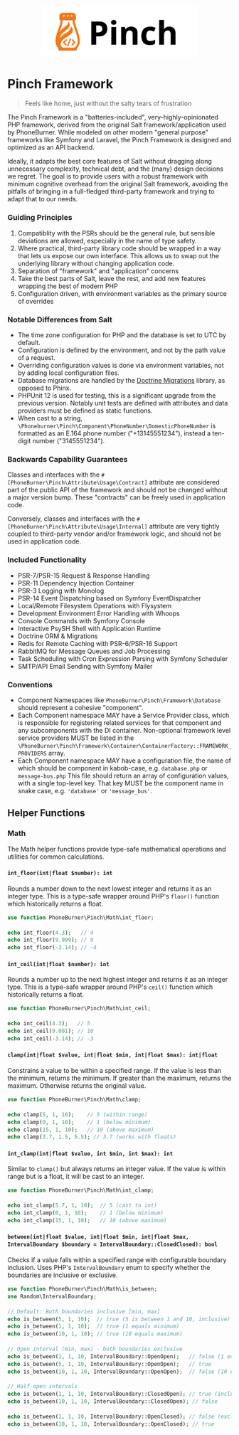 <p align="center"><a href="https://github.com/phoneburner/pinch" target="_blank">
<img src="packages/template/public/images/pinch-logo.svg" width="350" alt="Logo"/>
</a></p>

# Pinch Framework

> Feels like home, just without the salty tears of frustration

The Pinch Framework is a "batteries-included", very-highly-opinionated PHP
framework, derived from the original Salt framework/application used by PhoneBurner.
While modeled on other modern "general purpose" frameworks like Symfony and Laravel,
the Pinch Framework is designed and optimized as an API backend.

Ideally, it adapts the best core features of Salt without dragging along unnecessary
complexity, technical debt, and the (many) design decisions we regret. The goal is
to provide users with a robust framework with minimum cognitive overhead from the original
Salt framework, avoiding the pitfalls of bringing in a full-fledged third-party
framework and trying to adapt that to our needs.

### Guiding Principles

1. Compatiblity with the PSRs should be the general rule, but sensible deviations are allowed, especially in the name of type safety.
2. Where practical, third-party library code should be wrapped in a way that lets us expose our own interface. This
   allows us to swap out the underlying library without changing application code.
3. Separation of "framework" and "application" concerns
4. Take the best parts of Salt, leave the rest, and add new features wrapping the best of modern PHP
5. Configuration driven, with environment variables as the primary source of overrides

### Notable Differences from Salt

- The time zone configuration for PHP and the database is set to UTC by default.
- Configuration is defined by the environment, and not by the path value of a request.
- Overriding configuration values is done via environment variables, not by adding local configuration files.
- Database migrations are handled by
  the [Doctrine Migrations](https://www.doctrine-project.org/projects/migrations.html) library, as opposed to Phinx.
- PHPUnit 12 is used for testing, this is
  a significant upgrade from the previous version. Notably unit tests are defined
  with attributes and data providers must be defined as static functions.
- When cast to a string, `\Phoneburner\Pinch\Component\PhoneNumber\DomesticPhoneNumber` is formatted as an
  E.164 phone number ("+13145551234"), instead a ten-digit number ("3145551234").

### Backwards Capability Guarantees

Classes and interfaces with the `#[PhoneBurner\Pinch\Attribute\Usage\Contract]` attribute
are considered part of the public API of the framework and should not be changed without
a major version bump. These "contracts" can be freely used in application code.

Conversely, classes and interfaces with the `#[PhoneBurner\Pinch\Attribute\Usage\Internal]`
attribute are very tightly coupled to third-party vendor and/or framework logic,
and should not be used in application code.

### Included Functionality

- PSR-7/PSR-15 Request & Response Handling
- PSR-11 Dependency Injection Container
- PSR-3 Logging with Monolog
- PSR-14 Event Dispatching based on Symfony EventDispatcher
- Local/Remote Filesystem Operations with Flysystem
- Development Environment Error Handling with Whoops
- Console Commands with Symfony Console
- Interactive PsySH Shell with Application Runtime
- Doctrine ORM & Migrations
- Redis for Remote Caching with PSR-6/PSR-16 Support
- RabbitMQ for Message Queues and Job Processing
- Task Scheduling with Cron Expression Parsing with Symfony Scheduler
- SMTP/API Email Sending with Symfony Mailer

### Conventions

- Component Namespaces like `PhoneBurner\Pinch\Framework\Database` should represent
  a cohesive "component".
- Each Component namespace MAY have a Service Provider class, which is responsible for
  registering related services for that component and any subcomponents with the DI container.
  Non-optional framework level service providers MUST be listed in the
  `\PhoneBurner\Pinch\Framework\Container\ContainerFactory::FRAMEWORK_PROVIDERS` array.
- Each Component namespace MAY have a configuration file, the name of which should be
  component in kabob-case, e.g. `database.php` or `message-bus.php` This file should
  return an array of configuration values, with a single top-level key. That key
  MUST be the component name in snake case, e.g. `'database'` or `'message_bus'`.

## Helper Functions

### Math

The Math helper functions provide type-safe mathematical operations and utilities for common calculations.

#### `int_floor(int|float $number): int`

Rounds a number down to the next lowest integer and returns it as an integer type. This is a type-safe wrapper around PHP's `floor()` function which historically returns a float.

```php
use function PhoneBurner\Pinch\Math\int_floor;

echo int_floor(4.3);   // 4
echo int_floor(9.999); // 9
echo int_floor(-3.14); // -4
```

#### `int_ceil(int|float $number): int`

Rounds a number up to the next highest integer and returns it as an integer type. This is a type-safe wrapper around PHP's `ceil()` function which historically returns a float.

```php
use function PhoneBurner\Pinch\Math\int_ceil;

echo int_ceil(4.3);   // 5
echo int_ceil(9.001); // 10
echo int_ceil(-3.14); // -3
```

#### `clamp(int|float $value, int|float $min, int|float $max): int|float`

Constrains a value to be within a specified range. If the value is less than the minimum, returns the minimum. If greater than the maximum, returns the maximum. Otherwise returns the original value.

```php
use function PhoneBurner\Pinch\Math\clamp;

echo clamp(5, 1, 10);    // 5 (within range)
echo clamp(0, 1, 10);    // 1 (below minimum)
echo clamp(15, 1, 10);   // 10 (above maximum)
echo clamp(3.7, 1.5, 5.5); // 3.7 (works with floats)
```

#### `int_clamp(int|float $value, int $min, int $max): int`

Similar to `clamp()` but always returns an integer value. If the value is within range but is a float, it will be cast to an integer.

```php
use function PhoneBurner\Pinch\Math\int_clamp;

echo int_clamp(5.7, 1, 10);  // 5 (cast to int)
echo int_clamp(0, 1, 10);    // 1 (below minimum)
echo int_clamp(15, 1, 10);   // 10 (above maximum)
```

#### `between(int|float $value, int|float $min, int|float $max, IntervalBoundary $boundary = IntervalBoundary::ClosedClosed): bool`

Checks if a value falls within a specified range with configurable boundary inclusion. Uses PHP's `IntervalBoundary` enum to specify whether the boundaries are inclusive or exclusive.

```php
use function PhoneBurner\Pinch\Math\is_between;
use Random\IntervalBoundary;

// Default: Both boundaries inclusive [min, max]
echo is_between(5, 1, 10);  // true (5 is between 1 and 10, inclusive)
echo is_between(1, 1, 10);  // true (1 equals minimum)
echo is_between(10, 1, 10); // true (10 equals maximum)

// Open interval (min, max) - both boundaries exclusive
echo is_between(1, 1, 10, IntervalBoundary::OpenOpen);   // false (1 equals min)
echo is_between(5, 1, 10, IntervalBoundary::OpenOpen);   // true
echo is_between(10, 1, 10, IntervalBoundary::OpenOpen);  // false (10 equals max)

// Half-open intervals
echo is_between(1, 1, 10, IntervalBoundary::ClosedOpen); // true (includes min, excludes max)
echo is_between(10, 1, 10, IntervalBoundary::ClosedOpen); // false

echo is_between(1, 1, 10, IntervalBoundary::OpenClosed); // false (excludes min, includes max)
echo is_between(10, 1, 10, IntervalBoundary::OpenClosed); // true
```
